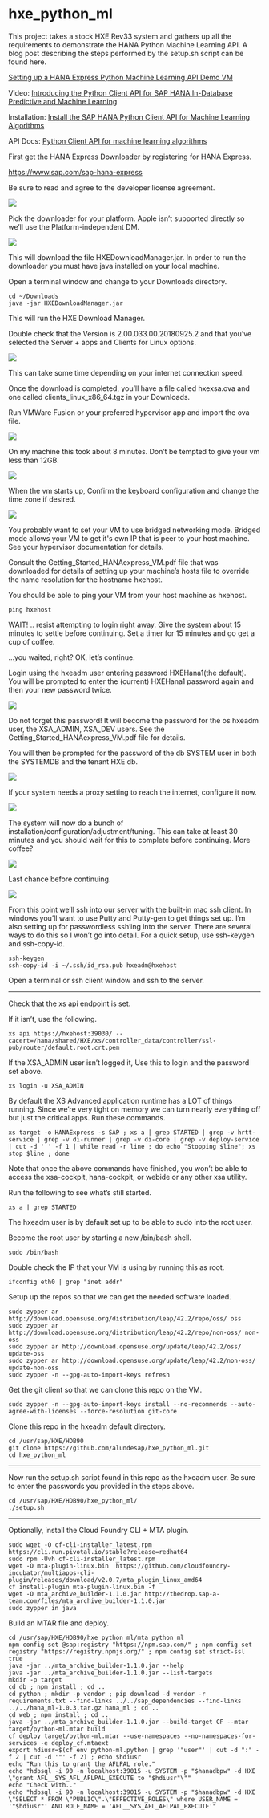 # hxe_python_ml

This project takes a stock HXE Rev33 system and gathers up all the requirements to demonstrate the HANA Python Machine Learning API.  A blog post describing the steps performed by the setup.sh script can be found here.

[Setting up a HANA Express Python Machine Learning API Demo VM](https://blogs.sap.com/2018/11/03/setting-up-a-hana-express-python-machine-learning-api-demo-vm/)

Video:
[Introducing the Python Client API for SAP HANA In-Database Predictive and Machine Learning](https://video.sap.com/media/t/1_0bw54r9a/)


Installation:
[Install the SAP HANA Python Client API for Machine Learning Algorithms](https://help.sap.com/viewer/783036ccbc12499489de18559ce8ff69/2.0.03/en-US/f3365096bb2440fcafdb30e9f51877f1.html?q=python%20%22machine%20learning%22)

API Docs:
[Python Client API for machine learning algorithms](https://help.sap.com/http.svc/rc/3f0dbe754b194c42a6bf3405697b711f/2.0.03/en-US/html/index.html)


First get the HANA Express Downloader by registering for HANA Express.

https://www.sap.com/sap-hana-express

Be sure to read and agree to the developer license agreement.

![](https://blogs.sap.com/wp-content/uploads/2018/11/blog_20181102_3.png)

Pick the downloader for your platform.  Apple isn’t supported directly so we’ll use the Platform-independent DM.

![](https://blogs.sap.com/wp-content/uploads/2018/11/blog_20181102_6.png)

This will download the file HXEDownloadManager.jar.  In order to run the downloader you must have java installed on your local machine.

Open a terminal window and change to your Downloads directory.

```
cd ~/Downloads
java -jar HXEDownloadManager.jar
```

This will run the HXE Download Manager.

Double check that the Version is 2.00.033.00.20180925.2 and that you’ve selected the Server + apps and Clients for Linux options.

![](https://blogs.sap.com/wp-content/uploads/2018/11/blog_20181102_11.png)

This can take some time depending on your internet connection speed.

Once the download is completed, you’ll have a file called hxexsa.ova and one called clients_linux_x86_64.tgz in your Downloads.

Run VMWare Fusion or your preferred hypervisor app and import the ova file.

![](https://blogs.sap.com/wp-content/uploads/2018/11/blog_20181102_13.png)

On my machine this took about 8 minutes.  Don’t be tempted to give your vm less than 12GB.

![](https://blogs.sap.com/wp-content/uploads/2018/11/blog_20181102_16.png)

When the vm starts up, Confirm the keyboard configuration and change the time zone if desired.

![](https://blogs.sap.com/wp-content/uploads/2018/11/blog_20181102_18.png)

You probably want to set your VM to use bridged networking mode.  Bridged mode allows your VM to get it's own IP that is peer to your host machine.  See your hypervisor documentation for details.

Consult the Getting_Started_HANAexpress_VM.pdf file that was downloaded for details of setting up your machine’s hosts file to override the name resolution for the hostname hxehost.

You should be able to ping your VM from your host machine as hxehost.

```
ping hxehost
```

WAIT! .. resist attempting to login right away.  Give the system about 15 minutes to settle before continuing.  Set a timer for 15 minutes and go get a cup of coffee.

…you waited, right? OK, let’s continue.

Login using the hxeadm user entering password HXEHana1(the default).  You will be prompted to enter the (current) HXEHana1 password again and then your new password twice.

![](https://blogs.sap.com/wp-content/uploads/2018/11/blog_20181102_20-1.png)

Do not forget this password!  It will become the password for the os hxeadm user, the XSA_ADMIN, XSA_DEV users.   See the Getting_Started_HANAexpress_VM.pdf file for details.

You will then be prompted for the password of the db SYSTEM user in both the SYSTEMDB and the tenant HXE db.

![](https://blogs.sap.com/wp-content/uploads/2018/11/blog_20181102_22.png)

If your system needs a proxy setting to reach the internet, configure it now.

![](https://blogs.sap.com/wp-content/uploads/2018/11/blog_20181102_26.png)

The system will now do a bunch of installation/configuration/adjustment/tuning.  This can take at least 30 minutes and you should wait for this to complete before continuing.  More coffee?

![](https://blogs.sap.com/wp-content/uploads/2018/11/blog_20181102_28.png)

Last chance before continuing.

![](https://blogs.sap.com/wp-content/uploads/2018/11/blog_20181102_30.png)

From this point we’ll ssh into our server with the built-in mac ssh client.  In windows you’ll want to use Putty and Putty-gen to get things set up.  I’m also setting up for passwordless ssh’ing into the server.  There are several ways to do this so I won’t go into detail.  For a quick setup, use ssh-keygen and ssh-copy-id.

```
ssh-keygen
ssh-copy-id -i ~/.ssh/id_rsa.pub hxeadm@hxehost
```

Open a terminal or ssh client window and ssh to the server.

---

Check that the xs api endpoint is set.

If it isn’t, use the following.

```
xs api https://hxehost:39030/ --cacert=/hana/shared/HXE/xs/controller_data/controller/ssl-pub/router/default.root.crt.pem
```
If the XSA_ADMIN user isn’t logged it, Use this to login and the password set above.
```
xs login -u XSA_ADMIN
```
By default the XS Advanced application runtime has a LOT of things running.  Since we’re very tight on memory we can turn nearly everything off but just the critical apps.  Run these commands.
```
xs target -o HANAExpress -s SAP ; xs a | grep STARTED | grep -v hrtt-service | grep -v di-runner | grep -v di-core | grep -v deploy-service | cut -d ' ' -f 1 | while read -r line ; do echo "Stopping $line"; xs stop $line ; done
```
Note that once the above commands have finished, you won’t be able to access the xsa-cockpit, hana-cockpit, or webide or any other xsa utility.

Run the following to see what’s still started.
```
xs a | grep STARTED
```
The hxeadm user is by default set up to be able to sudo into the root user.

Become the root user by starting a new /bin/bash shell.
```
sudo /bin/bash
```

Double check the IP that your VM is using by running this as root.

```
ifconfig eth0 | grep "inet addr"
```

Setup up the repos so that we can get the needed software loaded.

```
sudo zypper ar http://download.opensuse.org/distribution/leap/42.2/repo/oss/ oss
sudo zypper ar http://download.opensuse.org/distribution/leap/42.2/repo/non-oss/ non-oss
sudo zypper ar http://download.opensuse.org/update/leap/42.2/oss/ update-oss
sudo zypper ar http://download.opensuse.org/update/leap/42.2/non-oss/ update-non-oss
sudo zypper -n --gpg-auto-import-keys refresh
```

Get the git client so that we can clone this repo on the VM.

```
sudo zypper -n --gpg-auto-import-keys install --no-recommends --auto-agree-with-licenses --force-resolution git-core
```

Clone this repo in the hxeadm default directory.

```
cd /usr/sap/HXE/HDB90
git clone https://github.com/alundesap/hxe_python_ml.git
cd hxe_python_ml
```
---

Now run the setup.sh script found in this repo as the hxeadm user.  Be sure to enter the passwords you provided in the steps above.

```
cd /usr/sap/HXE/HDB90/hxe_python_ml/
./setup.sh
```
---
Optionally, install the Cloud Foundry CLI + MTA plugin.
```
sudo wget -O cf-cli-installer_latest.rpm https://cli.run.pivotal.io/stable?release=redhat64
sudo rpm -Uvh cf-cli-installer_latest.rpm
wget -O mta-plugin-linux.bin  https://github.com/cloudfoundry-incubator/multiapps-cli-plugin/releases/download/v2.0.7/mta_plugin_linux_amd64
cf install-plugin mta-plugin-linux.bin -f
wget -O mta_archive_builder-1.1.0.jar http://thedrop.sap-a-team.com/files/mta_archive_builder-1.1.0.jar
sudo zypper in java
```
Build an MTAR file and deploy.
```
cd /usr/sap/HXE/HDB90/hxe_python_ml/mta_python_ml
npm config set @sap:registry "https://npm.sap.com/" ; npm config set registry "https://registry.npmjs.org/" ; npm config set strict-ssl true
java -jar ../mta_archive_builder-1.1.0.jar --help
java -jar ../mta_archive_builder-1.1.0.jar --list-targets
mkdir -p target
cd db ; npm install ; cd ..
cd python ; mkdir -p vendor ; pip download -d vendor -r requirements.txt --find-links ../../sap_dependencies --find-links ../../hana_ml-1.0.3.tar.gz hana_ml ; cd ..
cd web ; npm install ; cd ..
java -jar ../mta_archive_builder-1.1.0.jar --build-target CF --mtar target/python-ml.mtar build
cf deploy target/python-ml.mtar --use-namespaces --no-namespaces-for-services -e deploy_cf.mtaext
export hdiusr=$(cf env python-ml.python | grep '"user"' | cut -d ":" -f 2 | cut -d '"' -f 2) ; echo $hdiusr
echo "Run this to grant the AFLPAL role."
echo "hdbsql -i 90 -n localhost:39015 -u SYSTEM -p "$hanadbpw" -d HXE \"grant AFL__SYS_AFL_AFLPAL_EXECUTE to "$hdiusr"\""
echo "Check with.."
echo "hdbsql -i 90 -n localhost:39015 -u SYSTEM -p "$hanadbpw" -d HXE \"SELECT * FROM \"PUBLIC\".\"EFFECTIVE_ROLES\" where USER_NAME = '"$hdiusr"' AND ROLE_NAME = 'AFL__SYS_AFL_AFLPAL_EXECUTE'"
```
